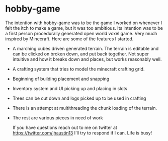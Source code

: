 # hobby-game

The intention with hobby-game was to be the game I worked on whenever I felt the itch to make a game, but it was too ambitious. Its intention was to be a first person procedurally generated open world voxel game. Very much inspired by Minecraft. Here are some of the features I started.

- A marching cubes driven generated terrain. The terrain is editable and can be clicked on broken down, and put back together. Not super intuitive and how it breaks down and places, but works reasonably well.

- A crafting system that tries to model the minecraft crafting grid.

- Beginning of building placement and snapping

- Inventory system and UI picking up and placing in slots

- Trees can be cut down and logs picked up to be used in crafting

- There is an attempt at multithreading the chunk loading of the terrain.

- The rest are various pieces in need of work

  If you have questions reach out to me on twitter at https://twitter.com/jhaustin13
  I'll try to respond if I can. Life is busy!
